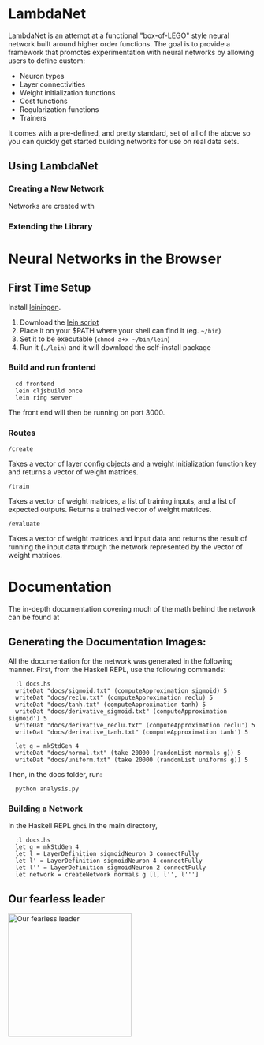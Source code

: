 LambdaNet
=====

LambdaNet is an attempt at a functional "box-of-LEGO" style neural network built around higher order
functions. The goal is to provide a framework that promotes experimentation with neural networks by
allowing users to define custom:
  - Neuron types
  - Layer connectivities
  - Weight initialization functions
  - Cost functions
  - Regularization functions
  - Trainers

It comes with a pre-defined, and pretty standard, set of all of the above so you can quickly get
started building networks for use on real data sets.

## Using LambdaNet

### Creating a New Network

Networks are created with

### Extending the Library

# Neural Networks in the Browser

## First Time Setup

Install [leiningen](http://leiningen.org).
  1. Download the [lein script](https://raw.githubusercontent.com/technomancy/leiningen/stable/bin/lein)
  2. Place it on your $PATH where your shell can find it (eg. `~/bin`)
  3. Set it to be executable (`chmod a+x ~/bin/lein`)
  4. Run it (`./lein`) and it will download the self-install package

### Build and run frontend
```
  cd frontend
  lein cljsbuild once
  lein ring server
```
The front end will then be running on port 3000.

### Routes
```
/create
```
Takes a vector of layer config objects and a weight initialization function key and returns a vector of weight matrices.

```
/train
```
Takes a vector of weight matrices, a list of training inputs, and a list of expected outputs. Returns a trained vector of weight matrices.

```
/evaluate
```
Takes a vector of weight matrices and input data and returns the result of running the input data through the network represented by the vector of weight matrices.

# Documentation

The in-depth documentation covering much of the math behind the network can be found at

## Generating the Documentation Images:

All the documentation for the network was generated in the following manner. First, from the Haskell REPL, use the following commands:

```
  :l docs.hs
  writeDat "docs/sigmoid.txt" (computeApproximation sigmoid) 5
  writeDat "docs/reclu.txt" (computeApproximation reclu) 5
  writeDat "docs/tanh.txt" (computeApproximation tanh) 5
  writeDat "docs/derivative_sigmoid.txt" (computeApproximation sigmoid') 5
  writeDat "docs/derivative_reclu.txt" (computeApproximation reclu') 5
  writeDat "docs/derivative_tanh.txt" (computeApproximation tanh') 5

  let g = mkStdGen 4
  writeDat "docs/normal.txt" (take 20000 (randomList normals g)) 5
  writeDat "docs/uniform.txt" (take 20000 (randomList uniforms g)) 5
```

Then, in the docs folder, run:

```
  python analysis.py
```

### Building a Network

In the Haskell REPL ```ghci``` in the main directory,

```
  :l docs.hs
  let g = mkStdGen 4
  let l = LayerDefinition sigmoidNeuron 3 connectFully
  let l' = LayerDefinition sigmoidNeuron 4 connectFully
  let l'' = LayerDefinition sigmoidNeuron 2 connectFully
  let network = createNetwork normals g [l, l'', l''']
```

## Our fearless leader
<p>
  <img src="http://fc07.deviantart.net/fs71/f/2013/009/f/a/gabe_newell__the_hero_of_us_all_by_radulfgreyhammer-d5r0ecr.jpg?raw=true" alt="Our fearless leader" height="250"/>
</p>
